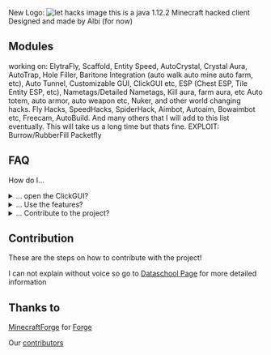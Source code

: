 New Logo:
![let hacks image](https://imgur.com/a/24turUQ)
this is a java 1.12.2 Minecraft hacked client Designed and made by Albi (for now)

## Modules


working on: ElytraFly, Scaffold, Entity Speed, AutoCrystal, Crystal Aura, AutoTrap, Hole Filler, Baritone Integration (auto walk auto mine auto farm, etc), Auto Tunnel, Customizable GUI, ClickGUI etc, ESP (Chest ESP, Tile Entity ESP, etc), Nametags/Detailed Nametags, Kill aura, farm aura, etc Auto totem, auto armor, auto weapon etc, Nuker, and other world changing hacks. Fly Hacks, SpeedHacks, SpiderHack, Aimbot, Autoaim, Bowaimbot etc, Freecam, AutoBuild. And many others that I will add to this list eventually. This will take us a long time but thats fine. EXPLOIT: Burrow/RubberFill Packetfly

## FAQ

How do I...

<details>
  <summary>... open the ClickGUI?</summary>

> There is no click gui yet we are still working on that. Commands only!

</details>

<details>
  <summary>... Use the features?</summary>

> Features can be used with the following commands:

</details>

<details>
  <summary>... Contribute to the project?</summary>

> Check the next section on instructions!

</details>

## Contribution
These are the steps on how to contribute with the project!

I can not explain without voice so go to 
[Dataschool Page](https://www.dataschool.io/how-to-contribute-on-github/) for more detailed information

## Thanks to
[MinecraftForge](https://github.com/MinecraftForge) for [Forge](https://github.com/MinecraftForge/MinecraftForge)

Our [contributors](https://github.com/FunWithAlbiYT/lethacks/graphs/contributors)
